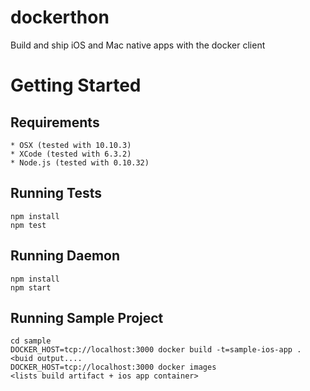 # dockerthon
Build and ship iOS and Mac native apps with the docker client

# Getting Started

## Requirements

	* OSX (tested with 10.10.3)
	* XCode (tested with 6.3.2)
	* Node.js (tested with 0.10.32)

## Running Tests

```
npm install 
npm test
```

## Running Daemon
```
npm install
npm start
```

## Running Sample Project
```
cd sample
DOCKER_HOST=tcp://localhost:3000 docker build -t=sample-ios-app .
<buid output....
DOCKER_HOST=tcp://localhost:3000 docker images
<lists build artifact + ios app container>
```
